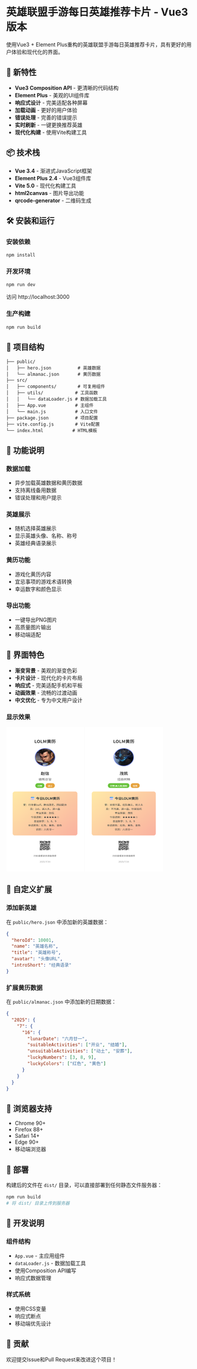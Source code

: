 # 英雄联盟手游每日英雄推荐卡片 - Vue3版本

使用Vue3 + Element Plus重构的英雄联盟手游每日英雄推荐卡片，具有更好的用户体验和现代化的界面。

## 🚀 新特性

- **Vue3 Composition API** - 更清晰的代码结构
- **Element Plus** - 美观的UI组件库
- **响应式设计** - 完美适配各种屏幕
- **加载动画** - 更好的用户体验
- **错误处理** - 完善的错误提示
- **实时刷新** - 一键更换推荐英雄
- **现代化构建** - 使用Vite构建工具

## 📦 技术栈

- **Vue 3.4** - 渐进式JavaScript框架
- **Element Plus 2.4** - Vue3组件库
- **Vite 5.0** - 现代化构建工具
- **html2canvas** - 图片导出功能
- **qrcode-generator** - 二维码生成

## 🛠️ 安装和运行

### 安装依赖
```bash
npm install
```

### 开发环境
```bash
npm run dev
```
访问 http://localhost:3000

### 生产构建
```bash
npm run build
```

## 📁 项目结构

```
├── public/
│   ├── hero.json          # 英雄数据
│   └── almanac.json       # 黄历数据
├── src/
│   ├── components/        # 可复用组件
│   ├── utils/            # 工具函数
│   │   └── dataLoader.js # 数据加载工具
│   ├── App.vue           # 主组件
│   └── main.js           # 入口文件
├── package.json          # 项目配置
├── vite.config.js        # Vite配置
└── index.html           # HTML模板
```

## 🎯 功能说明

### 数据加载
- 异步加载英雄数据和黄历数据
- 支持离线备用数据
- 错误处理和用户提示

### 英雄展示
- 随机选择英雄展示
- 显示英雄头像、名称、称号
- 英雄经典语录展示

### 黄历功能
- 游戏化黄历内容
- 宜忌事项的游戏术语转换
- 幸运数字和颜色显示

### 导出功能
- 一键导出PNG图片
- 高质量图片输出
- 移动端适配

## 🎨 界面特色

- **渐变背景** - 美观的渐变色彩
- **卡片设计** - 现代化的卡片布局
- **响应式** - 完美适配手机和平板
- **动画效果** - 流畅的过渡动画
- **中文优化** - 专为中文用户设计

### 显示效果

<img src="./images/00001.png" width="210" height="390">
<img src="./images/00002.png" width="210" height="390">

## 🔧 自定义扩展

### 添加新英雄
在 `public/hero.json` 中添加新的英雄数据：

```json
{
  "heroId": 10001,
  "name": "英雄名称",
  "title": "英雄称号",
  "avatar": "头像URL",
  "introShort": "经典语录"
}
```

### 扩展黄历数据
在 `public/almanac.json` 中添加新的日期数据：

```json
{
  "2025": {
    "7": {
      "16": {
        "lunarDate": "六月廿一",
        "suitableActivities": ["开业", "结婚"],
        "unsuitableActivities": ["动土", "安葬"],
        "luckyNumbers": [3, 8, 9],
        "luckyColors": ["红色", "黄色"]
      }
    }
  }
}
```

## 📱 浏览器支持

- Chrome 90+
- Firefox 88+
- Safari 14+
- Edge 90+
- 移动端浏览器

## 🚀 部署

构建后的文件在 `dist/` 目录，可以直接部署到任何静态文件服务器：

```bash
npm run build
# 将 dist/ 目录上传到服务器
```

## 📝 开发说明

### 组件结构
- `App.vue` - 主应用组件
- `dataLoader.js` - 数据加载工具
- 使用Composition API编写
- 响应式数据管理

### 样式系统
- 使用CSS变量
- 响应式断点
- 移动端优先设计

## 🤝 贡献

欢迎提交Issue和Pull Request来改进这个项目！
